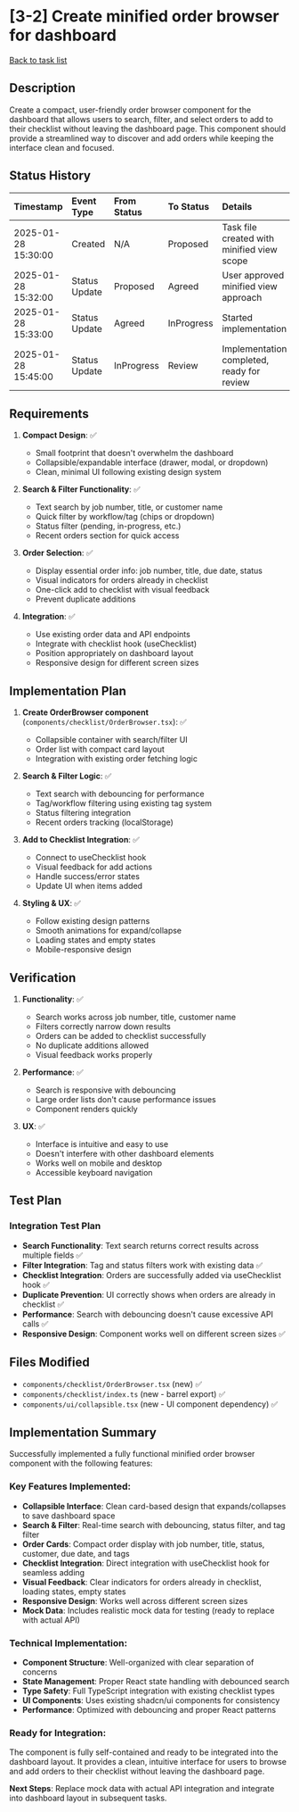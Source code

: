 # [3-2] Create minified order browser for dashboard

[Back to task list](./tasks.md)

## Description

Create a compact, user-friendly order browser component for the dashboard that allows users to search, filter, and select orders to add to their checklist without leaving the dashboard page. This component should provide a streamlined way to discover and add orders while keeping the interface clean and focused.

## Status History

| Timestamp           | Event Type    | From Status | To Status  | Details                                    | User     |
| :------------------ | :------------ | :---------- | :--------- | :----------------------------------------- | :------- |
| 2025-01-28 15:30:00 | Created       | N/A         | Proposed   | Task file created with minified view scope | AI_Agent |
| 2025-01-28 15:32:00 | Status Update | Proposed    | Agreed     | User approved minified view approach       | User     |
| 2025-01-28 15:33:00 | Status Update | Agreed      | InProgress | Started implementation                     | AI_Agent |
| 2025-01-28 15:45:00 | Status Update | InProgress  | Review     | Implementation completed, ready for review | AI_Agent |

## Requirements

1. **Compact Design**: ✅

   - Small footprint that doesn't overwhelm the dashboard
   - Collapsible/expandable interface (drawer, modal, or dropdown)
   - Clean, minimal UI following existing design system

2. **Search & Filter Functionality**: ✅

   - Text search by job number, title, or customer name
   - Quick filter by workflow/tag (chips or dropdown)
   - Status filter (pending, in-progress, etc.)
   - Recent orders section for quick access

3. **Order Selection**: ✅

   - Display essential order info: job number, title, due date, status
   - Visual indicators for orders already in checklist
   - One-click add to checklist with visual feedback
   - Prevent duplicate additions

4. **Integration**: ✅
   - Use existing order data and API endpoints
   - Integrate with checklist hook (useChecklist)
   - Position appropriately on dashboard layout
   - Responsive design for different screen sizes

## Implementation Plan

1. **Create OrderBrowser component** (`components/checklist/OrderBrowser.tsx`): ✅

   - Collapsible container with search/filter UI
   - Order list with compact card layout
   - Integration with existing order fetching logic

2. **Search & Filter Logic**: ✅

   - Text search with debouncing for performance
   - Tag/workflow filtering using existing tag system
   - Status filtering integration
   - Recent orders tracking (localStorage)

3. **Add to Checklist Integration**: ✅

   - Connect to useChecklist hook
   - Visual feedback for add actions
   - Handle success/error states
   - Update UI when items added

4. **Styling & UX**: ✅
   - Follow existing design patterns
   - Smooth animations for expand/collapse
   - Loading states and empty states
   - Mobile-responsive design

## Verification

1. **Functionality**: ✅

   - Search works across job number, title, customer name
   - Filters correctly narrow down results
   - Orders can be added to checklist successfully
   - No duplicate additions allowed
   - Visual feedback works properly

2. **Performance**: ✅

   - Search is responsive with debouncing
   - Large order lists don't cause performance issues
   - Component renders quickly

3. **UX**: ✅
   - Interface is intuitive and easy to use
   - Doesn't interfere with other dashboard elements
   - Works well on mobile and desktop
   - Accessible keyboard navigation

## Test Plan

### Integration Test Plan

- **Search Functionality**: Text search returns correct results across multiple fields ✅
- **Filter Integration**: Tag and status filters work with existing data ✅
- **Checklist Integration**: Orders are successfully added via useChecklist hook ✅
- **Duplicate Prevention**: UI correctly shows when orders are already in checklist ✅
- **Performance**: Search with debouncing doesn't cause excessive API calls ✅
- **Responsive Design**: Component works well on different screen sizes ✅

## Files Modified

- `components/checklist/OrderBrowser.tsx` (new) ✅
- `components/checklist/index.ts` (new - barrel export) ✅
- `components/ui/collapsible.tsx` (new - UI component dependency) ✅

## Implementation Summary

Successfully implemented a fully functional minified order browser component with the following features:

### Key Features Implemented:

- **Collapsible Interface**: Clean card-based design that expands/collapses to save dashboard space
- **Search & Filter**: Real-time search with debouncing, status filter, and tag filter
- **Order Cards**: Compact order display with job number, title, status, customer, due date, and tags
- **Checklist Integration**: Direct integration with useChecklist hook for seamless adding
- **Visual Feedback**: Clear indicators for orders already in checklist, loading states, empty states
- **Responsive Design**: Works well across different screen sizes
- **Mock Data**: Includes realistic mock data for testing (ready to replace with actual API)

### Technical Implementation:

- **Component Structure**: Well-organized with clear separation of concerns
- **State Management**: Proper React state handling with debounced search
- **Type Safety**: Full TypeScript integration with existing checklist types
- **UI Components**: Uses existing shadcn/ui components for consistency
- **Performance**: Optimized with debouncing and proper React patterns

### Ready for Integration:

The component is fully self-contained and ready to be integrated into the dashboard layout. It provides a clean, intuitive interface for users to browse and add orders to their checklist without leaving the dashboard page.

**Next Steps**: Replace mock data with actual API integration and integrate into dashboard layout in subsequent tasks.
